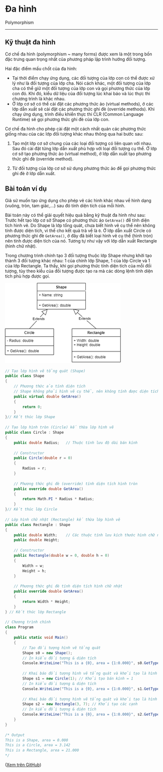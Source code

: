 # Đa hình

Polymorphism

---

## Kỹ thuật đa hình

Cơ chế đa hình (polymorphism ~ many forms) được xem là một trong bốn đặc trưng quan trọng nhất của phương pháp lập trình hướng đối tượng.

Hai đặc điểm mấu chốt của đa hình:

- Tại thời điểm chạy ứng dụng, các đối tượng của lớp con có thể được xử lý như là đối tượng của lớp cha. Nói cách khác, một đối tượng của lớp cha có thể giữ một đối tượng của lớp con và gọi phương thức của lớp con đó. Khi đó, kiểu dữ liệu của đối tượng lúc khai báo và lúc thực thi chương trình là khác nhau.
- Ở lớp cơ sở có thể cài đặt các phương thức ảo (virtual methods), ở các lớp dẫn xuất sẽ cài đặt các phương thức ghi đè (override methods). Khi chạy ứng dụng, trình điều khiển thực thi CLR (Common Language Runtime) sẽ gọi phương thức ghi đè của lớp con.

Cơ chế đa hình cho phép cài đặt một cách nhất quán các phương thức giống nhau của các lớp đối tượng khác nhau thông qua hai bước sau:

1. Tạo một lớp cơ sở chung của các loại đối tượng có liên quan với nhau. Sau đó cài đặt từng lớp dẫn xuất phù hợp với loại đối tượng cụ thể. Ở lớp cơ sở tạo phương thức ảo (virtual method), ở lớp dẫn xuất tạo phương thức ghi đè (override method).

2. Từ đối tượng của lớp cơ sở sử dụng phương thức ảo để gọi phương thức ghi đè ở lớp dẫn xuất.

## Bài toán ví dụ

Giả sử muốn tạo ứng dụng cho phép vẽ các hình khác nhau về hình dạng (vuông, tròn, tam giác,...) sau đó tính diện tích của mỗi hình.

Bài toán này có thể giải quyết hiệu quả bằng kỹ thuật đa hình như sau: Trước hết tạo lớp cơ sở Shape có phương thức ảo `GetArea()` để tính diện tích hình vẽ. Do Shape là lớp tổng quát, chưa biết hình vẽ cụ thể nên không tính được diện tích, vì thế cho kết quả trả về là `0`. Ở lớp dẫn xuất Circle có phương thức ghi đè `GetArea()`, ở đây đã biết loại hình vẽ cụ thể (hình tròn) nên tính được diện tích của nó. Tương tự như vậy với lớp dẫn xuất Rectangle (hình chữ nhật).

Trong chương trình chính tạo 3 đối tượng thuộc lớp Shape nhưng khởi tạo thành 3 đối tượng khác nhau: 1 của chính lớp Shape, 1 của lớp Circle và 1 của lớp Rectangle. Ta thấy, khi gọi phương thức tính diện tích của mỗi đối tượng, tùy theo kiểu của đối tượng được tạo ra mà các dòng lệnh tính diện tích phù hợp được gọi.

![UML class diagram](img/Polymorphism-ClassDiagram.png)

```c#
// Tạo lớp hình vẽ tổng quát (Shape)
public class Shape
{
    // Phương thức ảo tính diện tích
    // Shape không phải hình vẽ cụ thể, nên không tính được diện tích
    public virtual double GetArea()
    {
        return 0;
    }
}// Kết thúc lớp Shape

// Tạo lớp hình tròn (Circle) kế thừa lớp hình vẽ
public class Circle : Shape
{
    public double Radius;   // Thuộc tính lưu độ dài bán kính

    // Constructor
    public Circle(double r = 0)
    {
        Radius = r;
    }

    // Phương thức ghi đè (override) tính diện tích hình tròn
    public override double GetArea()
    {
        return Math.PI * Radius * Radius;
    }
}// Kết thúc lớp Circle

// Lớp hình chữ nhật (Rectangle) kế thừa lớp hình vẽ
public class Rectangle : Shape
{
    public double Width;    // Các thuộc tính lưu kích thước hình chữ nhật
    public double Height;

    // Constructor
    public Rectangle(double w = 0, double h = 0)
    {
        Width = w;
        Height = h;
    }

    // Phương thức ghi đè tính diện tích hình chữ nhật
    public override double GetArea()
    {
        return Width * Height;
    }
} // Kết thúc lớp Rectangle

// Chương trình chính
class Program
{
    public static void Main()
    {
        // Tạo đối tượng hình vẽ tổng quát
        Shape s0 = new Shape();
        // In kiểu đối tượng & diện tích
        Console.WriteLine("This is a {0}, area = {1:0.000}", s0.GetType(), s0.GetArea());

        // Khai báo đối tượng hình vẽ tổng quát và khởi tạo là hình tròn:
        Shape s1 = new Circle(1); // Khởi tạo bán kính = 1
        // In kiểu đối tượng & diện tích
        Console.WriteLine("This is a {0}, area = {1:0.000}", s1.GetType(), s1.GetArea());

        // Khai báo đối tượng hình vẽ tổng quát và khởi tạo là hình chữ nhật:
        Shape s2 = new Rectangle(3, 7); // Khởi tạo các cạnh
        // In kiểu đối tượng & diện tích
        Console.WriteLine("This is a {0}, area = {1:0.000}", s2.GetType(), s2.GetArea());
    }
}

/* Output
This is a Shape, area = 0.000
This is a Circle, area = 3.142
This is a Rectangle, area = 21.000
*/
```

([Xem trên GitHub](https://github.com/nd-hung/oop/tree/main/docs/topics/polymorphism/code/Shape/))

